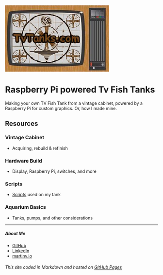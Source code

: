 ![TvTanks logo](/assets/images/tvtanktv.JPG)

# Raspberry Pi powered Tv Fish Tanks

Making your own TV Fish Tank from a vintage cabinet, powered by a Raspberry Pi for custom graphics. Or, how I made mine.

## Resources

### Vintage Cabinet

- Acquiring, rebuild & refinish

### Hardware Build

- Display, Raspberry Pi, switches, and more

### Scripts

- [Scripts](/assets/scripts) used on my tank

### Aquarium Basics

- Tanks, pumps, and other considerations

---

##### About Me

- [GitHub](https://github.com/martinvicknair)
- [LinkedIn](https://linkedin.com/in/martinvicknair)
- [martinv.io](https://martinv.io)

###### This site coded in Markdown and hosted on [GitHub Pages](https://martinvicknair.github.io/tvtanks.com)
